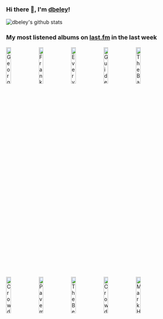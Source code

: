 ### Hi there 👋, I'm [dbeley](https://dbeley.ovh/en)!

![dbeley's github stats](https://github-readme-stats.vercel.app/api?username=dbeley)

### My most listened albums on [last.fm](https://www.last.fm/user/d_beley) in the last week

[<img src='https://lastfm.freetls.fastly.net/i/u/300x300/c4fa07c5ae1b4b18a15a03f6e4ec8bd7.jpg' width='16%' height='16%' alt='Georges Brassens - Les 100 plus belles chansons'>](https://www.last.fm/music/georges%2bbrassens/les%2b100%2bplus%2bbelles%2bchansons)&nbsp;
[<img src='https://lastfm.freetls.fastly.net/i/u/300x300/d17556e760a60be31f6d1c1f80c31237.jpg' width='16%' height='16%' alt='Frankie Cosmos - Next Thing'>](https://www.last.fm/music/frankie%2bcosmos/next%2bthing)&nbsp;
[<img src='https://lastfm.freetls.fastly.net/i/u/300x300/0530a2712afe3bb8c751304b33afc1ab.jpg' width='16%' height='16%' alt='Everything Everything - A Fever Dream'>](https://www.last.fm/music/everything%2beverything/a%2bfever%2bdream)&nbsp;
[<img src='https://lastfm.freetls.fastly.net/i/u/300x300/983d44f12dd1d2a488e80266dbd4a61d.png' width='16%' height='16%' alt='Guided by Voices - Isolation Drills'>](https://www.last.fm/music/guided%2bby%2bvoices/isolation%2bdrills)&nbsp;
[<img src='https://lastfm.freetls.fastly.net/i/u/300x300/94679a9f9c8940049a5be3191e1e76c2.jpg' width='16%' height='16%' alt='The Bats - Free All The Monsters'>](https://www.last.fm/music/the%2bbats/free%2ball%2bthe%2bmonsters)&nbsp;
<br>
[<img src='https://lastfm.freetls.fastly.net/i/u/300x300/b1d0888f78990a20f4732023318cd96c.jpg' width='16%' height='16%' alt='Crowded House - Temple Of Low Men'>](https://www.last.fm/music/crowded%2bhouse/temple%2bof%2blow%2bmen)&nbsp;
[<img src='https://lastfm.freetls.fastly.net/i/u/300x300/515b7450118c4ff0b8d0a9ad2b4375ec.png' width='16%' height='16%' alt='Pavement - Crooked Rain, Crooked Rain'>](https://www.last.fm/music/pavement/crooked%2brain%252c%2bcrooked%2brain)&nbsp;
[<img src='https://lastfm.freetls.fastly.net/i/u/300x300/12af59fd44da403bacd6e0227def6163.jpg' width='16%' height='16%' alt='The Beatles - 1967–1970'>](https://www.last.fm/music/the%2bbeatles/1967%25e2%2580%25931970)&nbsp;
[<img src='https://lastfm.freetls.fastly.net/i/u/300x300/4977ed429be947158c1c919b62b70aa0.png' width='16%' height='16%' alt='Crowded House - Crowded House'>](https://www.last.fm/music/crowded%2bhouse/crowded%2bhouse)&nbsp;
[<img src='https://lastfm.freetls.fastly.net/i/u/300x300/d0903cdf743b476bc7ada1da82359f57.jpg' width='16%' height='16%' alt='Mark Hollis - Mark Hollis'>](https://www.last.fm/music/mark%2bhollis/mark%2bhollis)&nbsp;
<br>
